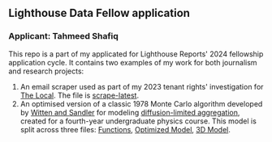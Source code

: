 ## Lighthouse Data Fellow application

### Applicant: Tahmeed Shafiq

This repo is a part of my applicated for Lighthouse Reports' 2024 fellowship application cycle. It contains two examples of my work for both
journalism and research projects:

1. An email scraper used as part of my 2023 tenant rights' investigation for [The Local](https://thelocal.to/landlord-tenant-board-wait-times/). The file is [scrape-latest](https://github.com/tashafiq/lighthouse-data-fellow/blob/00808cef2d812635587ea983e08726fa4d27948f/scrape-latest.py).
2. An optimised version of a classic 1978 Monte Carlo algorithm developed by [Witten and Sandler](https://doi.org/10.1103/PhysRevB.27.5686) for modeling [diffusion-limited aggregation](https://www.worldscientific.com/doi/10.1142/9789812832061_0016), created for a fourth-year undergraduate physics course. This model is split across three files: [Functions](https://github.com/tashafiq/lighthouse-data-fellow/blob/3255d6b22a58200a828bb07750bbf7ee8a94ba15/Functions.py), [Optimized Model](https://github.com/tashafiq/lighthouse-data-fellow/blob/3255d6b22a58200a828bb07750bbf7ee8a94ba15/Optimizied%20Model.py), [3D Model](https://github.com/tashafiq/lighthouse-data-fellow/blob/3255d6b22a58200a828bb07750bbf7ee8a94ba15/3D%20Model.py).
